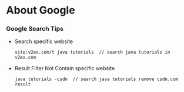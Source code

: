 # About Google



### Google Search Tips



- Search specific website

  ```
  site:v2ex.com/t java tutorials  // search java tutorials in v2ex.com
  ```

- Result Filter Not Contain specific website

  ```
  java tutorials -csdn  // search java tutorials remove csdn.com result
  ```

  

